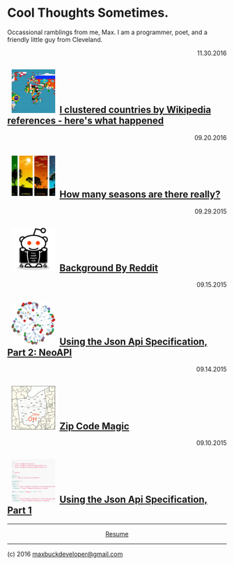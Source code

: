 
# Cool Thoughts Sometimes.

Occassional ramblings from me, Max. I am a programmer, poet, and a friendly
little guy from Cleveland.

<p align=right>11.30.2016</p><h2><img src="images/countries-of-the-world.jpg"
width="100" height="100" hspace="10"><a href=countries-by-wikipedia.html>I
clustered countries by Wikipedia references - here's what happened</a></h2> <p
align=right>09.20.2016</p><h2><img src="images/seasons-ftimage.jpg" width="100"
height="100" hspace="10"><a href=how-many-seasons.html>How many seasons are
there really?</a></h2> <p align=right>09.29.2015</p><h2><img
src="images/redditapi.png" width="100" height="100" hspace="10"><a
href=background-by-reddit.html>Background By Reddit</a></h2> <p
align=right>09.15.2015</p><h2><img src="images/graphdb.png" width="100"
height="100" hspace="10"><a href=json-api-2.html>Using the Json Api
Specification, Part 2: NeoAPI</a></h2> <p align=right>09.14.2015</p><h2><img
src="images/ohio-3-digit-zip-code-map.gif" width="100" height="100"
hspace="10"><a href=zipcode-magic.html>Zip Code Magic</a></h2> <p
align=right>09.10.2015</p><h2><img src="images/jsonapiftimage.png" width="100"
height="100" hspace="10"><a href=json-api-1.html>Using the Json Api
Specification, Part 1</a></h2>

---

<p align=center> <a
href='resume.html'>Resume</a> </p>

---

(c) 2016 maxbuckdeveloper@gmail.com
